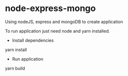 # node-express-mongo
Using nodeJS, express and mongoDB to create application


To run application just need node and yarn installed.

- Install dependencies

yarn install 

- Run application

yarn build
